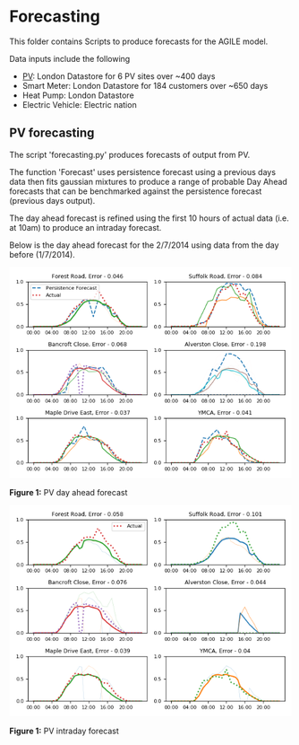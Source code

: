 # Forecasting

This folder contains Scripts to produce forecasts for the AGILE model.

Data inputs include the following
- [PV](#pv-forecasting): London Datastore for 6 PV sites over ~400 days
- Smart Meter: London Datastore for 184 customers over ~650 days
- Heat Pump: London Datastore 
- Electric Vehicle: Electric nation

## PV forecasting

The script 'forecasting.py' produces forecasts of output from PV.

The function 'Forecast' uses persistence forecast using a previous days data
then fits gaussian mixtures to produce a range of probable Day Ahead forecasts that 
can be benchmarked against the persistence forecast (previous days output).

The day ahead forecast is refined using the first 10 hours of actual data (i.e. at 10am)
to produce an intraday forecast.

Below is the day ahead forecast for the 2/7/2014 using data from the day before (1/7/2014).

![Day Ahead](Day_Ahead.png)

**Figure 1:** PV day ahead forecast 

![Intraday](Intraday.png)

**Figure 1:** PV intraday forecast

